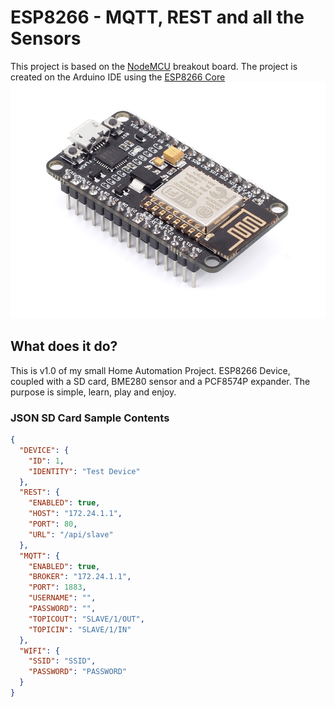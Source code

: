 # ESP8266 - MQTT, REST and all the Sensors
This project is based on the [NodeMCU](https://github.com/nodemcu/nodemcu-firmware) breakout board. The project is created on the Arduino IDE using the [ESP8266 Core](https://github.com/esp8266/Arduino)
![Alt](https://raw.githubusercontent.com/JannieBunny/Arduino/master/docs/nodemcu.jpg "NodeMCU")

## What does it do?

This is v1.0 of my small Home Automation Project. ESP8266 Device, coupled with a SD card, BME280 sensor and a PCF8574P expander.
The purpose is simple, learn, play and enjoy.

### JSON SD Card Sample Contents

```json
{
  "DEVICE": {
    "ID": 1,
    "IDENTITY": "Test Device"
  },
  "REST": {
    "ENABLED": true,
    "HOST": "172.24.1.1",
    "PORT": 80,
    "URL": "/api/slave"
  },
  "MQTT": {
    "ENABLED": true,
    "BROKER": "172.24.1.1",
    "PORT": 1883,
    "USERNAME": "",
    "PASSWORD": "",
    "TOPICOUT": "SLAVE/1/OUT",
    "TOPICIN": "SLAVE/1/IN"
  },
  "WIFI": {
    "SSID": "SSID",
    "PASSWORD": "PASSWORD"
  }
}
```